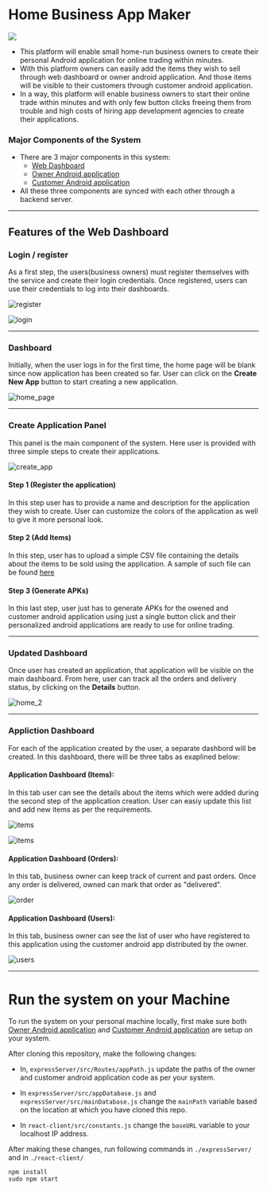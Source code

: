 # Home Business App Maker

![](./statics/home_page_image.png)

- This platform will enable small home-run business owners to create their
personal Android application for online trading within minutes.
- With this platform owners can easily add the items they wish to sell through
web dashboard or owner android application. And those items will be visible
to their customers through customer android application.
- In a way, this platform will enable business owners to start their online trade
within minutes and with only few button clicks freeing them from trouble and
high costs of hiring app development agencies to create their applications.

### Major Components of the System

- There are 3 major components in this system:
  - [Web Dashboard](https://github.com/neel1998/TemplateAppService)
  - [Owner Android application](https://github.com/neel1998/TemplateOwnerApp)
  - [Customer Android application](https://github.com/neel1998/TemplateCustomerApp)
- All these three components are synced with each other through a backend server.

<hr/>

## Features of the Web Dashboard


### Login / register

As a first step, the users(business owners) must register themselves with the service and create their login credentials. Once registered, users can use their credentials to log into their dashboards.

![register](./statics/app_register.png)

![login](./statics/app_login.png)

<hr/>

### Dashboard


Initially, when the user logs in for the first time, the home page will be blank since now application has been created so far. User can click on the <b>Create New App</b> button to start creating a new application.

![home_page](./statics/app_home.png)

<hr/>

### Create Application Panel

This panel is the main component of the system. Here user is provided with three simple steps to create their applications.

![create_app](./statics/app_create.png)

#### Step 1 (Register the application)

In this step user has to provide a name and description for the application they wish to create. User can customize the colors of the application as well to give it more personal look.

#### Step 2 (Add Items)

In this step, user has to upload a simple CSV file containing the details about the items to be sold using the application. A sample of such file can be found [here](./jewellery.txt)

#### Step 3 (Generate APKs)

In this last step, user just has to generate APKs for the owened and customer android application using just a single button click and their personalized android applications are ready to use for online trading.

<hr/>

### Updated Dashboard

Once user has created an application, that application will be visible on the main dashboard. From here, user can track all the orders and delivery status, by clicking on the <b>Details</b> button.

![home_2](./statics/app_home2.png)

<hr/>

### Appliction Dashboard

For each of the application created by the user, a separate dashbord will be created. In this dashboard, there will be three tabs as exaplined below:

#### Application Dashboard (Items):

In this tab user can see the details about the items which were added during the second step of the application creation. User can easiy update this list and add new items as per the requirements.

![items](./statics/app_items.png)

![items](./statics/app_add_item.png)

#### Application Dashboard (Orders):

In this tab, business owner can keep track of current and past orders. Once any order is delivered, owned can mark that order as "delivered".

![order](./statics/app_orders.png)

#### Application Dashboard (Users):

In this tab, business owner can see the list of user who have registered to this application using the customer android app distributed by the owner.

![users](./statics/app_users.png)

<hr/>

# Run the system on your Machine

To run the system on your personal machine locally, first make sure both [Owner Android application](https://github.com/neel1998/TemplateOwnerApp) and [Customer Android application](https://github.com/neel1998/TemplateCustomerApp) are setup on your system.

After cloning this repository, make the following changes:

- In, ```expressServer/src/Routes/appPath.js``` update the paths of the owner and customer android application code as per your system.

- In ```expressServer/src/appDatabase.js``` and ```expressServer/src/mainDatabase.js``` change the ```mainPath``` variable based on the location at which you have cloned this repo.

- In ```react-client/src/constants.js``` change the ```baseURL``` variable to your localhost IP address.

After making these changes, run following commands in ```./expressServer/``` and in ```./react-client/```

```
npm install
sudo npm start
```
